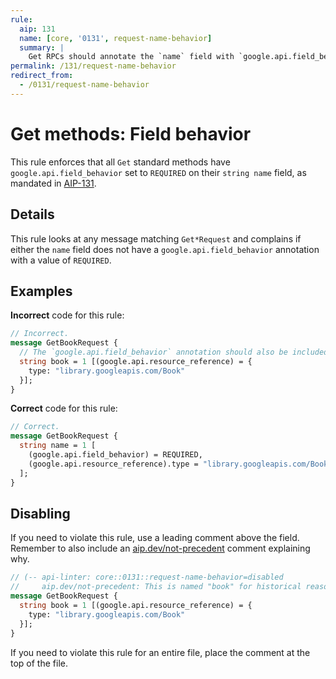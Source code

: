 ```yaml
---
rule:
  aip: 131
  name: [core, '0131', request-name-behavior]
  summary: |
    Get RPCs should annotate the `name` field with `google.api.field_behavior`.
permalink: /131/request-name-behavior
redirect_from:
  - /0131/request-name-behavior
---
```


# Get methods: Field behavior

This rule enforces that all `Get` standard methods have
`google.api.field_behavior` set to `REQUIRED` on their `string name` field, as
mandated in [AIP-131][].

## Details

This rule looks at any message matching `Get*Request` and complains if either
the `name` field does not have a `google.api.field_behavior` annotation with a
value of `REQUIRED`.

## Examples

**Incorrect** code for this rule:

```proto
// Incorrect.
message GetBookRequest {
  // The `google.api.field_behavior` annotation should also be included.
  string book = 1 [(google.api.resource_reference) = {
    type: "library.googleapis.com/Book"
  }];
}
```

**Correct** code for this rule:

```proto
// Correct.
message GetBookRequest {
  string name = 1 [
    (google.api.field_behavior) = REQUIRED,
    (google.api.resource_reference).type = "library.googleapis.com/Book"
  ];
}
```

## Disabling

If you need to violate this rule, use a leading comment above the field.
Remember to also include an [aip.dev/not-precedent][] comment explaining why.

```proto
// (-- api-linter: core::0131::request-name-behavior=disabled
//     aip.dev/not-precedent: This is named "book" for historical reasons. --)
message GetBookRequest {
  string book = 1 [(google.api.resource_reference) = {
    type: "library.googleapis.com/Book"
  }];
}
```

If you need to violate this rule for an entire file, place the comment at the
top of the file.

[aip-131]: https://aip.dev/131
[aip.dev/not-precedent]: https://aip.dev/not-precedent
